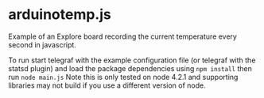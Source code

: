 # arduinotemp.js
Example of an Explore board recording the current temperature every second in javascript.

To run start telegraf with the example configuration file (or telegraf with the statsd plugin) and load the package dependencies using ```npm install``` then run  ```node main.js``` 
Note this is only tested on node 4.2.1 and supporting libraries may not build if you use a different version of node.

